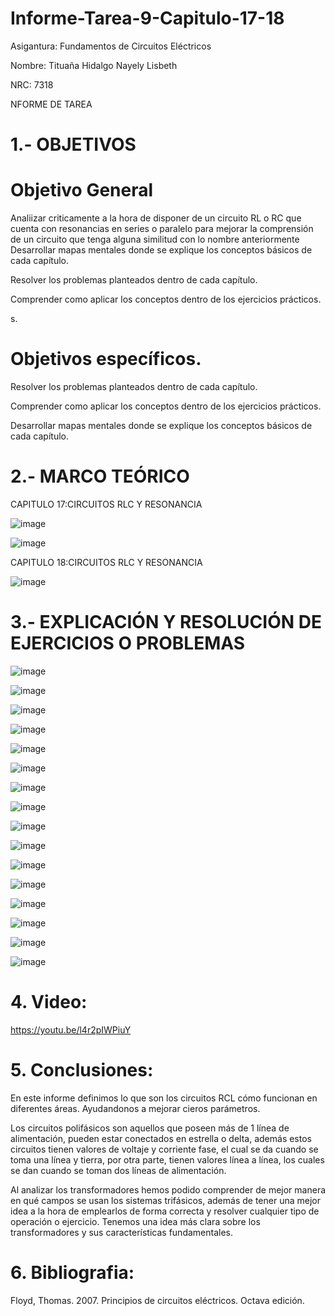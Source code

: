 # Informe-Tarea-9-Capitulo-17-18

Asigantura: Fundamentos de Circuitos Eléctricos

Nombre: Tituaña Hidalgo Nayely Lisbeth

NRC: 7318

NFORME DE TAREA
# 1.- OBJETIVOS

# Objetivo General

Analiizar  criticamente  a la hora de disponer de un circuito RL o RC que cuenta con resonancias en series o paralelo para mejorar la comprensión de un circuito que tenga alguna similitud con lo nombre anteriormente
Desarrollar mapas mentales donde se explique los conceptos básicos de cada capítulo.

Resolver los problemas planteados dentro de cada capítulo.

Comprender como aplicar los conceptos dentro de los ejercicios prácticos.

s.

# Objetivos específicos.

Resolver los problemas planteados dentro de cada capítulo.

Comprender como aplicar los conceptos dentro de los ejercicios prácticos.

Desarrollar mapas mentales donde se explique los conceptos básicos de cada capítulo.



# 2.- MARCO TEÓRICO

CAPITULO 17:CIRCUITOS RLC Y RESONANCIA

![image](https://github.com/arielguano/Informe-Tarea-9-Capitulo-17-18/blob/main/Imagen1.png)

![image](https://github.com/arielguano/Informe-Tarea-9-Capitulo-17-18/blob/main/Imagen2.png)

CAPITULO 18:CIRCUITOS RLC Y RESONANCIA

![image](https://github.com/arielguano/Informe-Tarea-9-Capitulo-17-18/blob/main/Imagen4.png)

# 3.- EXPLICACIÓN Y RESOLUCIÓN DE EJERCICIOS O PROBLEMAS

![image](https://github.com/arielguano/Informe-Tarea-9-Capitulo-17-18/blob/main/deber%208-01.png)

![image](https://github.com/arielguano/Informe-Tarea-9-Capitulo-17-18/blob/main/deber%208-02.png)

![image](https://github.com/arielguano/Informe-Tarea-9-Capitulo-17-18/blob/main/deber%208-03.png)

![image](https://github.com/arielguano/Informe-Tarea-9-Capitulo-17-18/blob/main/deber%208-04.png)

![image](https://github.com/arielguano/Informe-Tarea-9-Capitulo-17-18/blob/main/deber%208-05.png)

![image](https://github.com/arielguano/Informe-Tarea-9-Capitulo-17-18/blob/main/deber%208-06.png)

![image](https://github.com/arielguano/Informe-Tarea-9-Capitulo-17-18/blob/main/deber%208-07.png)

![image](https://github.com/arielguano/Informe-Tarea-9-Capitulo-17-18/blob/main/deber%208-08.png)

![image](https://github.com/arielguano/Informe-Tarea-9-Capitulo-17-18/blob/main/deber%208-09.png)

![image](https://github.com/arielguano/Informe-Tarea-9-Capitulo-17-18/blob/main/deber%208-10.png)

![image](https://github.com/arielguano/Informe-Tarea-9-Capitulo-17-18/blob/main/deber%208-11.png)

![image](https://github.com/arielguano/Informe-Tarea-9-Capitulo-17-18/blob/main/deber%208-12.png)

![image](https://github.com/arielguano/Informe-Tarea-9-Capitulo-17-18/blob/main/deber%208-13.png)

![image](https://github.com/arielguano/Informe-Tarea-9-Capitulo-17-18/blob/main/deber%208-14.png)

![image](https://github.com/arielguano/Informe-Tarea-9-Capitulo-17-18/blob/main/deber%208-15.png)

![image](https://github.com/arielguano/Informe-Tarea-9-Capitulo-17-18/blob/main/deber%208-16.png)

# 4. Video:

https://youtu.be/l4r2pIWPiuY

# 5. Conclusiones:
En este informe definimos lo que son los circuitos RCL  cómo funcionan en diferentes áreas. Ayudandonos a mejorar cieros parámetros. 

Los circuitos polifásicos son aquellos que poseen más de 1 línea de alimentación, pueden estar conectados en estrella o delta, además estos circuitos tienen valores de voltaje y corriente fase, el cual se da cuando se toma una línea y tierra, por otra parte, tienen valores línea a línea, los cuales se dan cuando se toman dos líneas de alimentación.

Al analizar los transformadores hemos podido comprender de mejor manera en qué campos se usan los sistemas trifásicos, además de tener una mejor idea a la hora de emplearlos de forma correcta y resolver cualquier tipo de operación o ejercicio. Tenemos una idea más clara sobre los transformadores y sus características fundamentales.

# 6. Bibliografia:

Floyd, Thomas. 2007. Principios de circuitos eléctricos. Octava edición.

